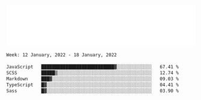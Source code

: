 [![](./hello.svg)](https://blog.yrobot.top?ref=github-yrobot)

<!--START_SECTION:waka-->

```text
Week: 12 January, 2022 - 18 January, 2022

JavaScript   ███████████████████████████▓░░░░░░░░░░░░░   67.41 %
SCSS         █████▒░░░░░░░░░░░░░░░░░░░░░░░░░░░░░░░░░░░   12.74 %
Markdown     ███▓░░░░░░░░░░░░░░░░░░░░░░░░░░░░░░░░░░░░░   09.03 %
TypeScript   █▓░░░░░░░░░░░░░░░░░░░░░░░░░░░░░░░░░░░░░░░   04.41 %
Sass         █▓░░░░░░░░░░░░░░░░░░░░░░░░░░░░░░░░░░░░░░░   03.90 %
```

<!--END_SECTION:waka-->
